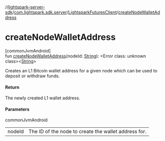 //[lightspark-server-sdk](../../../index.md)/[com.lightspark.sdk.server](../index.md)/[LightsparkFuturesClient](index.md)/[createNodeWalletAddress](create-node-wallet-address.md)

# createNodeWalletAddress

[commonJvmAndroid]\
fun [createNodeWalletAddress](create-node-wallet-address.md)(nodeId: [String](https://kotlinlang.org/api/latest/jvm/stdlib/kotlin/-string/index.html)): &lt;Error class: unknown class&gt;&lt;[String](https://kotlinlang.org/api/latest/jvm/stdlib/kotlin/-string/index.html)&gt;

Creates an L1 Bitcoin wallet address for a given node which can be used to deposit or withdraw funds.

#### Return

The newly created L1 wallet address.

#### Parameters

commonJvmAndroid

| | |
|---|---|
| nodeId | The ID of the node to create the wallet address for. |
